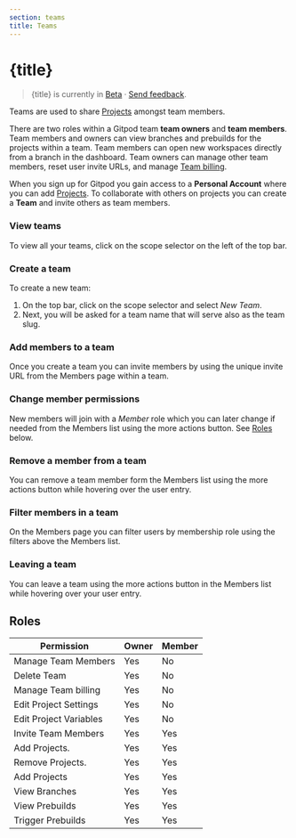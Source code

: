 ```yaml
---
section: teams
title: Teams
---
```


<script context="module">
  export const prerender = true;
</script>

# {title}

> {title} is currently in [Beta](/docs/help/public-roadmap/release-cycle) · [Send feedback](https://github.com/gitpod-io/gitpod/issues/5095).

Teams are used to share [Projects](/docs/configure/projects) amongst team members.

There are two roles within a Gitpod team **team owners** and **team members**. Team members and owners can view branches and prebuilds for the projects within a team. Team members can open new workspaces directly from a branch in the dashboard. Team owners can manage other team members, reset user invite URLs, and manage [Team billing](/docs/configure/billing/team-billing).

When you sign up for Gitpod you gain access to a **Personal Account** where you can add [Projects](/docs/configure/projects). To collaborate with others on projects you can create a **Team** and invite others as team members.

### View teams

To view all your teams, click on the scope selector on the left of the top bar.

### Create a team

To create a new team:

1. On the top bar, click on the scope selector and select _New Team_.
2. Next, you will be asked for a team name that will serve also as the team slug.

### Add members to a team

Once you create a team you can invite members by using the unique invite URL from the Members page within a team.

### Change member permissions

New members will join with a _Member_ role which you can later change if needed from the Members list using the more actions button. See [Roles](#roles) below.

### Remove a member from a team

You can remove a team member form the Members list using the more actions button while hovering over the user entry.

### Filter members in a team

On the Members page you can filter users by membership role using the filters above the Members list.

### Leaving a team

You can leave a team using the more actions button in the Members list while hovering over your user entry.

## Roles

| Permission             | Owner | Member |
| ---------------------- | ----- | ------ |
| Manage Team Members    | Yes   | No     |
| Delete Team            | Yes   | No     |
| Manage Team billing    | Yes   | No     |
| Edit Project Settings  | Yes   | No     |
| Edit Project Variables | Yes   | No     |
| Invite Team Members    | Yes   | Yes    |
| Add Projects.          | Yes   | Yes    |
| Remove Projects.       | Yes   | Yes    |
| Add Projects           | Yes   | Yes    |
| View Branches          | Yes   | Yes    |
| View Prebuilds         | Yes   | Yes    |
| Trigger Prebuilds      | Yes   | Yes    |
